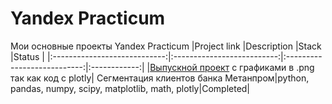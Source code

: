 # Yandex Practicum
Мои основные проекты Yandex Practicum
|Project link                  |Description                 |Stack                        |Status        |
|:----------------------------:|:--------------------------:|:---------------------------:|:------------:|
|[Выпускной проект](https://github.com/milodora/DA/blob/main/Final/final_Metanprom.ipynb) с графиками в .png так как код с plotly| Сегментация клиентов банка Метанпром|python, pandas, numpy, scipy, matplotlib, math, plotly|Completed|

